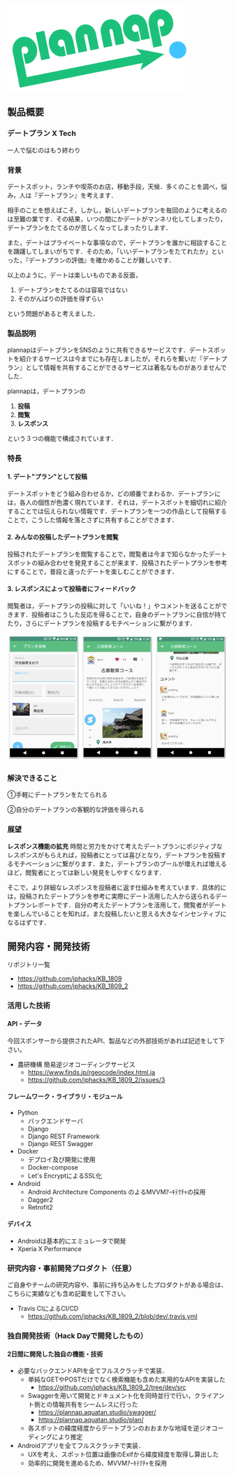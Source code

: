 <img src="./media/logo.png" width="420px">


## 製品概要

### デートプラン X Tech

一人で悩むのはもう終わり

### 背景

デートスポット，ランチや喫茶のお店，移動手段，天候．多くのことを調べ，悩み，人は『デートプラン』を考えます．

相手のことを想えばこそ，しかし，新しいデートプランを毎回のように考えるのは至難の業です．その結果，いつの間にかデートがマンネリ化してしまったり，デートプランをたてるのが苦しくなってしまったりします．

また，デートはプライベートな事項なので，デートプランを誰かに相談することを躊躇してしまいがちです．そのため，「いいデートプランをたてれたか」といった，『デートプランの評価』を確かめることが難しいです．

以上のように，デートは楽しいものである反面，

1. デートプランをたてるのは容易ではない
2. そのがんばりの評価を得ずらい

という問題があると考えました．

### 製品説明

plannapはデートプランをSNSのように共有できるサービスです．デートスポットを紹介するサービスは今までにも存在しましたが，それらを繋いだ『デートプラン』として情報を共有することができるサービスは著名なものがありませんでした．

plannapは，デートプランの

1. **投稿**
2. **閲覧**
3. **レスポンス**

という３つの機能で構成されています．

### 特長

#### 1. デート"プラン"として投稿

デートスポットをどう組み合わせるか，どの順番でまわるか．デートプランには，各人の個性が色濃く現れています．それは，デートスポットを細切れに紹介することでは伝えられない情報です．デートプランを一つの作品として投稿することで，こうした情報を落とさずに共有することができます．

#### 2. みんなの投稿したデートプランを閲覧

投稿されたデートプランを閲覧することで，閲覧者は今まで知らなかったデートスポットの組み合わせを発見することが来ます．投稿されたデートプランを参考にすることで，普段と違ったデートを楽しむことができます．

#### 3. レスポンスによって投稿者にフィードバック

閲覧者は，デートプランの投稿に対して「いいね！」やコメントを送ることができます．投稿者はこうした反応を得ることで，自身のデートプランに自信が持てたり，さらにデートプランを投稿するモチベーションに繋がります．

![android_image.001.png (187.6 kB)](./media/android_image.png)

### 解決できること

①手軽にデートプランをたてられる

②自分のデートプランの客観的な評価を得られる

### 展望
**レスポンス機能の拡充**
時間と労力をかけて考えたデートプランにポジティブなレスポンスがもらえれば，投稿者にとっては喜びとなり，デートプランを投稿するモチベーションに繋がります．また，デートプランのプールが増えれば増えるほど，閲覧者にとっては新しい発見をしやすくなります．

そこで，より詳細なレスポンスを投稿者に返す仕組みを考えています．具体的には，投稿されたデートプランを参考に実際にデート活用した人から送られるデートプランレポートです．自分の考えたデートプランを活用して，閲覧者がデートを楽しんでいることを知れば，また投稿したいと思える大きなインセンティブになるはずです．

## 開発内容・開発技術

リポジトリ一覧

- https://github.com/jphacks/KB_1809
- https://github.com/jphacks/KB_1809_2

### 活用した技術
#### API・データ
今回スポンサーから提供されたAPI、製品などの外部技術があれば記述をして下さい。

* 農研機構 簡易逆ジオコーディングサービス
    * https://www.finds.jp/rgeocode/index.html.ja
    * https://github.com/jphacks/KB_1809_2/issues/3

#### フレームワーク・ライブラリ・モジュール

* Python
    * バックエンドサーバ
    * Django
    * Django REST Framework
    * Django REST Swagger
* Docker
    * デプロイ及び開発に使用
    * Docker-compose
    * Let's EncryptによるSSL化
* Android
    * Android Architecture Components のよるMVVMｱｰｷﾃｸﾁｬの採用
    * Dagger2
    * Retrofit2

#### デバイス

* Androidは基本的にエミュレータで開発
* Xperia X Performance

### 研究内容・事前開発プロダクト（任意）
ご自身やチームの研究内容や、事前に持ち込みをしたプロダクトがある場合は、こちらに実績なども含め記載をして下さい。

* Travis CIによるCI/CD
    * https://github.com/jphacks/KB_1809_2/blob/dev/.travis.yml

### 独自開発技術（Hack Dayで開発したもの）

#### 2日間に開発した独自の機能・技術

* 必要なバックエンドAPIを全てフルスクラッチで実装．
    * 単純なGETやPOSTだけでなく検索機能も含めた実用的なAPIを実装した
        * https://github.com/jphacks/KB_1809_2/tree/dev/src
    * Swaggerを用いて開発とドキュメント化を同時並行で行い，クライアント側との情報共有をシームレスに行った
        * https://plannap.aquatan.studio/swagger/
        * https://plannap.aquatan.studio/plan/
    * 各スポットの緯度経度からデートプランのおおまかな地域を逆ジオコーディングにより推定
* Androidアプリを全てフルスクラッチで実装．
    * UXを考え、スポット位置は画像のExifから緯度経度を取得し算出した
    * 効率的に開発を進めるため、MVVMｱｰｷﾃｸﾁｬを採用

